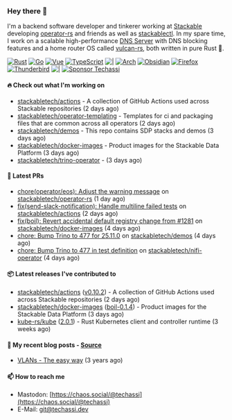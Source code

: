 ### Hey there 👋

I'm a backend software developer and tinkerer working at [Stackable][stackable] developing
[operator-rs][op-rs] and friends as well as [stackablectl][sctl]. In my spare time, I work
on a scalable high-performance [DNS Server][portal] with DNS blocking features and a home
router OS called [vulcan-rs][vulcan], both written in pure Rust 🦀.

[sctl]: https://github.com/stackabletech/stackable-cockpit
[op-rs]: https://github.com/stackabletech/operator-rs
[stackable]: https://github.com/stackabletech
[portal]: https://github.com/portal-rs/portal
[vulcan]: https://github.com/vulcan-rs

[![Rust](https://img.shields.io/badge/-Rust-141414?style=flat&logo=rust&logoColor=%23f97f39)](https://www.rust-lang.org/)
[![Go](https://img.shields.io/badge/-Go-141414?style=flat&logo=go&logoColor=%23f97f39)](https://go.dev/)
[![Vue](https://img.shields.io/badge/-Vue-141414?style=flat&logo=vuedotjs&logoColor=%23f97f39)](https://vuejs.org/)
[![TypeScript](https://img.shields.io/badge/-TypeScript-141414?style=flat&logo=typescript&logoColor=%23f97f39)](https://www.typescriptlang.org/)
![|](https://img.shields.io/badge/-%7C-141414?style=flat&logoColor=%23f97f39)
[![Arch](https://img.shields.io/badge/-Arch-141414?style=flat&logo=archlinux&logoColor=%23f97f39)](https://archlinux.org/)
[![Obsidian](https://img.shields.io/badge/-Obsidian-141414?style=flat&logo=obsidian&logoColor=%23f97f39)](https://obsidian.md/)
[![Firefox](https://img.shields.io/badge/-Firefox-141414?style=flat&logo=firefox&logoColor=%23f97f39)](https://www.mozilla.org/en-US/firefox/new/)
[![Thunderbird](https://img.shields.io/badge/-Thunderbird-141414?style=flat&logo=thunderbird&logoColor=%23f97f39)](https://www.thunderbird.net/en-US/)
![|](https://img.shields.io/badge/-%7C-141414?style=flat&logoColor=%23f97f39)
[![Sponsor Techassi](https://img.shields.io/badge/-Sponsor-141414?style=flat&logo=github&logoColor=%23f97f39)](https://github.com/sponsors/Techassi)

#### 🔥 Check out what I'm working on


- [stackabletech/actions](https://github.com/stackabletech/actions) - A collection of GitHub Actions used across Stackable repositories (2 days ago)
- [stackabletech/operator-templating](https://github.com/stackabletech/operator-templating) - Templates for ci and packaging files that are common across all operators (2 days ago)
- [stackabletech/demos](https://github.com/stackabletech/demos) - This repo contains SDP stacks and demos (3 days ago)
- [stackabletech/docker-images](https://github.com/stackabletech/docker-images) - Product images for the Stackable Data Platform (3 days ago)
- [stackabletech/trino-operator](https://github.com/stackabletech/trino-operator) -  (3 days ago)

#### 🧪 Latest PRs


- [chore(operator/eos): Adjust the warning message](https://github.com/stackabletech/operator-rs/pull/1103) on [stackabletech/operator-rs](https://github.com/stackabletech/operator-rs) (1 day ago)
- [fix(send-slack-notification): Handle multiline failed tests](https://github.com/stackabletech/actions/pull/82) on [stackabletech/actions](https://github.com/stackabletech/actions) (2 days ago)
- [fix(boil): Revert accidental default registry change from #1281](https://github.com/stackabletech/docker-images/pull/1288) on [stackabletech/docker-images](https://github.com/stackabletech/docker-images) (4 days ago)
- [chore: Bump Trino to 477 for 25.11.0](https://github.com/stackabletech/demos/pull/307) on [stackabletech/demos](https://github.com/stackabletech/demos) (4 days ago)
- [chore: Bump Trino to 477 in test definition](https://github.com/stackabletech/nifi-operator/pull/848) on [stackabletech/nifi-operator](https://github.com/stackabletech/nifi-operator) (4 days ago)

#### 📦 Latest releases I've contributed to


- [stackabletech/actions](https://github.com/stackabletech/actions/releases/tag/v0.10.2) ([v0.10.2](https://github.com/stackabletech/actions/releases/tag/v0.10.2)) - A collection of GitHub Actions used across Stackable repositories (2 days ago)
- [stackabletech/docker-images](https://github.com/stackabletech/docker-images/releases/tag/boil-0.1.4) ([boil-0.1.4](https://github.com/stackabletech/docker-images/releases/tag/boil-0.1.4)) - Product images for the Stackable Data Platform (3 days ago)
- [kube-rs/kube](https://github.com/kube-rs/kube/releases/tag/2.0.1) ([2.0.1](https://github.com/kube-rs/kube/releases/tag/2.0.1)) - Rust Kubernetes client and controller runtime (3 weeks ago)

#### 📜 My recent blog posts - [Source](https://github.com/Techassi/page)


- [VLANs - The easy way](https://techassi.dev/posts/vlans-the-easy-way/) (3 years ago)

#### 📫 How to reach me

- Mastodon: [https://chaos.social/@techassi](https://chaos.social/@techassi)
- E-Mail: git@techassi.dev
